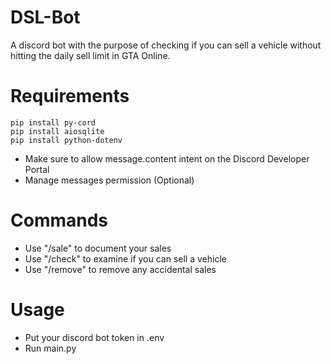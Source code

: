 # DSL-Bot
A discord bot with the purpose of checking if you can sell a vehicle without hitting the daily sell limit in GTA Online.

# Requirements
```
pip install py-cord
pip install aiosqlite
pip install python-dotenv
```
- Make sure to allow message.content intent on the Discord Developer Portal
- Manage messages permission (Optional)
# Commands
- Use "/sale" to document your sales
- Use "/check" to examine if you can sell a vehicle
- Use "/remove" to remove any accidental sales

# Usage
- Put your discord bot token in .env
- Run main.py
